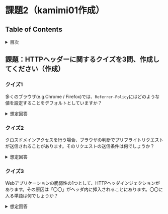 # 課題2（kamimi01作成）

## Table of Contents

<!-- START doctoc generated TOC please keep comment here to allow auto update -->
<!-- DON'T EDIT THIS SECTION, INSTEAD RE-RUN doctoc TO UPDATE -->
<details>
<summary>目次</summary>

- [課題：HTTPヘッダーに関するクイズを3問、作成してください（作成）](#%E8%AA%B2%E9%A1%8Chttp%E3%83%98%E3%83%83%E3%83%80%E3%83%BC%E3%81%AB%E9%96%A2%E3%81%99%E3%82%8B%E3%82%AF%E3%82%A4%E3%82%BA%E3%82%923%E5%95%8F%E4%BD%9C%E6%88%90%E3%81%97%E3%81%A6%E3%81%8F%E3%81%A0%E3%81%95%E3%81%84%E4%BD%9C%E6%88%90)
  - [クイズ1](#%E3%82%AF%E3%82%A4%E3%82%BA1)
    - [問題：多くのブラウザ(e.g.Chrome / Firefox)では、`Referrer-Policy`にはどのような値を設定することをデフォルトとしていますか？](#%E5%95%8F%E9%A1%8C%E5%A4%9A%E3%81%8F%E3%81%AE%E3%83%96%E3%83%A9%E3%82%A6%E3%82%B6egchrome--firefox%E3%81%A7%E3%81%AFreferrer-policy%E3%81%AB%E3%81%AF%E3%81%A9%E3%81%AE%E3%82%88%E3%81%86%E3%81%AA%E5%80%A4%E3%82%92%E8%A8%AD%E5%AE%9A%E3%81%99%E3%82%8B%E3%81%93%E3%81%A8%E3%82%92%E3%83%87%E3%83%95%E3%82%A9%E3%83%AB%E3%83%88%E3%81%A8%E3%81%97%E3%81%A6%E3%81%84%E3%81%BE%E3%81%99%E3%81%8B)
  - [クイズ2](#%E3%82%AF%E3%82%A4%E3%82%BA2)
    - [問題：クロスドメインアクセスを行う場合、ブラウザの判断でプリフライトリクエストが送信されることがあります。そのリクエストの送信条件は何でしょうか？](#%E5%95%8F%E9%A1%8C%E3%82%AF%E3%83%AD%E3%82%B9%E3%83%89%E3%83%A1%E3%82%A4%E3%83%B3%E3%82%A2%E3%82%AF%E3%82%BB%E3%82%B9%E3%82%92%E8%A1%8C%E3%81%86%E5%A0%B4%E5%90%88%E3%83%96%E3%83%A9%E3%82%A6%E3%82%B6%E3%81%AE%E5%88%A4%E6%96%AD%E3%81%A7%E3%83%97%E3%83%AA%E3%83%95%E3%83%A9%E3%82%A4%E3%83%88%E3%83%AA%E3%82%AF%E3%82%A8%E3%82%B9%E3%83%88%E3%81%8C%E9%80%81%E4%BF%A1%E3%81%95%E3%82%8C%E3%82%8B%E3%81%93%E3%81%A8%E3%81%8C%E3%81%82%E3%82%8A%E3%81%BE%E3%81%99%E3%81%9D%E3%81%AE%E3%83%AA%E3%82%AF%E3%82%A8%E3%82%B9%E3%83%88%E3%81%AE%E9%80%81%E4%BF%A1%E6%9D%A1%E4%BB%B6%E3%81%AF%E4%BD%95%E3%81%A7%E3%81%97%E3%82%87%E3%81%86%E3%81%8B)
  - [クイズ3](#%E3%82%AF%E3%82%A4%E3%82%BA3)
    - [問題：Webアプリケーションの脆弱性の1つとして、HTTPヘッダインジェクションがあります。その原因は「〇〇」がヘッダ内に挿入されることにあります。〇〇に入る単語は何でしょうか？](#%E5%95%8F%E9%A1%8Cweb%E3%82%A2%E3%83%97%E3%83%AA%E3%82%B1%E3%83%BC%E3%82%B7%E3%83%A7%E3%83%B3%E3%81%AE%E8%84%86%E5%BC%B1%E6%80%A7%E3%81%AE1%E3%81%A4%E3%81%A8%E3%81%97%E3%81%A6http%E3%83%98%E3%83%83%E3%83%80%E3%82%A4%E3%83%B3%E3%82%B8%E3%82%A7%E3%82%AF%E3%82%B7%E3%83%A7%E3%83%B3%E3%81%8C%E3%81%82%E3%82%8A%E3%81%BE%E3%81%99%E3%81%9D%E3%81%AE%E5%8E%9F%E5%9B%A0%E3%81%AF%E3%80%87%E3%80%87%E3%81%8C%E3%83%98%E3%83%83%E3%83%80%E5%86%85%E3%81%AB%E6%8C%BF%E5%85%A5%E3%81%95%E3%82%8C%E3%82%8B%E3%81%93%E3%81%A8%E3%81%AB%E3%81%82%E3%82%8A%E3%81%BE%E3%81%99%E3%80%87%E3%80%87%E3%81%AB%E5%85%A5%E3%82%8B%E5%8D%98%E8%AA%9E%E3%81%AF%E4%BD%95%E3%81%A7%E3%81%97%E3%82%87%E3%81%86%E3%81%8B)
- [課題：HTTPヘッダーに関するクイズを3問、作成してください（ペアによる作成）](#%E8%AA%B2%E9%A1%8Chttp%E3%83%98%E3%83%83%E3%83%80%E3%83%BC%E3%81%AB%E9%96%A2%E3%81%99%E3%82%8B%E3%82%AF%E3%82%A4%E3%82%BA%E3%82%923%E5%95%8F%E4%BD%9C%E6%88%90%E3%81%97%E3%81%A6%E3%81%8F%E3%81%A0%E3%81%95%E3%81%84%E3%83%9A%E3%82%A2%E3%81%AB%E3%82%88%E3%82%8B%E4%BD%9C%E6%88%90)
  - [クイズ1](#%E3%82%AF%E3%82%A4%E3%82%BA1-1)
    - [問題：阿部寛のHP（here）にアクセスしてみる。2回目にサイトを訪問すると、レスポンスのステータスコードは「304 Not Modified」となっている。この挙動と関連するヘッダは何でしょうか。](#%E5%95%8F%E9%A1%8C%E9%98%BF%E9%83%A8%E5%AF%9B%E3%81%AEhphere%E3%81%AB%E3%82%A2%E3%82%AF%E3%82%BB%E3%82%B9%E3%81%97%E3%81%A6%E3%81%BF%E3%82%8B2%E5%9B%9E%E7%9B%AE%E3%81%AB%E3%82%B5%E3%82%A4%E3%83%88%E3%82%92%E8%A8%AA%E5%95%8F%E3%81%99%E3%82%8B%E3%81%A8%E3%83%AC%E3%82%B9%E3%83%9D%E3%83%B3%E3%82%B9%E3%81%AE%E3%82%B9%E3%83%86%E3%83%BC%E3%82%BF%E3%82%B9%E3%82%B3%E3%83%BC%E3%83%89%E3%81%AF304-not-modified%E3%81%A8%E3%81%AA%E3%81%A3%E3%81%A6%E3%81%84%E3%82%8B%E3%81%93%E3%81%AE%E6%8C%99%E5%8B%95%E3%81%A8%E9%96%A2%E9%80%A3%E3%81%99%E3%82%8B%E3%83%98%E3%83%83%E3%83%80%E3%81%AF%E4%BD%95%E3%81%A7%E3%81%97%E3%82%87%E3%81%86%E3%81%8B)
  - [クイズ2](#%E3%82%AF%E3%82%A4%E3%82%BA2-1)
    - [問題：以下のネットワーク構成の場合、X-Forwarded-Forを設定していなければ、どのような問題が発生するでしょうか。（以下=ロードバランサーを介したサーバアクセス）また、実際のX-Forwareded-Forの値はどのようになるでしょうか](#%E5%95%8F%E9%A1%8C%E4%BB%A5%E4%B8%8B%E3%81%AE%E3%83%8D%E3%83%83%E3%83%88%E3%83%AF%E3%83%BC%E3%82%AF%E6%A7%8B%E6%88%90%E3%81%AE%E5%A0%B4%E5%90%88x-forwarded-for%E3%82%92%E8%A8%AD%E5%AE%9A%E3%81%97%E3%81%A6%E3%81%84%E3%81%AA%E3%81%91%E3%82%8C%E3%81%B0%E3%81%A9%E3%81%AE%E3%82%88%E3%81%86%E3%81%AA%E5%95%8F%E9%A1%8C%E3%81%8C%E7%99%BA%E7%94%9F%E3%81%99%E3%82%8B%E3%81%A7%E3%81%97%E3%82%87%E3%81%86%E3%81%8B%E4%BB%A5%E4%B8%8B%E3%83%AD%E3%83%BC%E3%83%89%E3%83%90%E3%83%A9%E3%83%B3%E3%82%B5%E3%83%BC%E3%82%92%E4%BB%8B%E3%81%97%E3%81%9F%E3%82%B5%E3%83%BC%E3%83%90%E3%82%A2%E3%82%AF%E3%82%BB%E3%82%B9%E3%81%BE%E3%81%9F%E5%AE%9F%E9%9A%9B%E3%81%AEx-forwareded-for%E3%81%AE%E5%80%A4%E3%81%AF%E3%81%A9%E3%81%AE%E3%82%88%E3%81%86%E3%81%AB%E3%81%AA%E3%82%8B%E3%81%A7%E3%81%97%E3%82%87%E3%81%86%E3%81%8B)
  - [クイズ3](#%E3%82%AF%E3%82%A4%E3%82%BA3-1)
    - [問題：clickjacking.htmlで生じているクリックジャッキングは、特定のHTTPヘッダをレスポンスヘッダに付与することで回避することができるが、それはどのようなヘッダと値になるでしょうか](#%E5%95%8F%E9%A1%8Cclickjackinghtml%E3%81%A7%E7%94%9F%E3%81%98%E3%81%A6%E3%81%84%E3%82%8B%E3%82%AF%E3%83%AA%E3%83%83%E3%82%AF%E3%82%B8%E3%83%A3%E3%83%83%E3%82%AD%E3%83%B3%E3%82%B0%E3%81%AF%E7%89%B9%E5%AE%9A%E3%81%AEhttp%E3%83%98%E3%83%83%E3%83%80%E3%82%92%E3%83%AC%E3%82%B9%E3%83%9D%E3%83%B3%E3%82%B9%E3%83%98%E3%83%83%E3%83%80%E3%81%AB%E4%BB%98%E4%B8%8E%E3%81%99%E3%82%8B%E3%81%93%E3%81%A8%E3%81%A7%E5%9B%9E%E9%81%BF%E3%81%99%E3%82%8B%E3%81%93%E3%81%A8%E3%81%8C%E3%81%A7%E3%81%8D%E3%82%8B%E3%81%8C%E3%81%9D%E3%82%8C%E3%81%AF%E3%81%A9%E3%81%AE%E3%82%88%E3%81%86%E3%81%AA%E3%83%98%E3%83%83%E3%83%80%E3%81%A8%E5%80%A4%E3%81%AB%E3%81%AA%E3%82%8B%E3%81%A7%E3%81%97%E3%82%87%E3%81%86%E3%81%8B)

</details>
<!-- END doctoc generated TOC please keep comment here to allow auto update -->

## 課題：HTTPヘッダーに関するクイズを3問、作成してください（作成）

### クイズ1
多くのブラウザ(e.g.Chrome / Firefox)では、`Referrer-Policy`にはどのような値を設定することをデフォルトとしていますか？

<details><summary>想定回答</summary>

* `no-referrer-when-downgrade`がデフォルト値だが、最近の多くのブラウザでは`strict-origin-when-cross-origin`をデフォルトとする動きがある。

* 参考
  * 「[A new default Referrer-Policy for Chrome: strict-origin-when-cross-origin](https://developers.google.com/web/updates/2020/07/referrer-policy-new-chrome-default?s=09)」(Google)
  * 「[Referrer-Policy](https://developer.mozilla.org/ja/docs/Web/HTTP/Headers/Referrer-Policy)」(Mozilla)
</details>


### クイズ2
クロスドメインアクセスを行う場合、ブラウザの判断でプリフライトリクエストが送信されることがあります。そのリクエストの送信条件は何でしょうか？

<details><summary>想定回答</summary>

* 以下の条件に該当しない場合（つまりシンプルリクエスト以外）は、プリフライトリクエストが送信される。
  * HTTPメソッドがGET, POST, HEADのいずれか
  * HTTPヘッダにAccept, Accept-Language, Content-Language, Content-Type以外のフィールドが含まれない
  * Content-Typeの値はapplication/x-www-form-urlencoded, multipart/form-data, text/plainのいずれか
* 参考
  * 「[CORS(Cross-Origin Resource Sharing)について整理してみた](https://dev.classmethod.jp/articles/about-cors/)」(Classmethod)

</details>

### クイズ3 
Webアプリケーションの脆弱性の1つとして、HTTPヘッダインジェクションがあります。その原因は「〇〇」がヘッダ内に挿入されることにあります。〇〇に入る単語は何でしょうか？

<details><summary>想定回答</summary>

* 改行コード
  * HTTPヘッダの行は、改行コードで区切られるため、意図しないレスポンスヘッダが追加される恐れがある。
  * 例えば、`Set-Cookie`を改行コードに続いてヘッダに含めることで、任意のCookieを固定化することが可能なため、なりすましといった問題が発生する。
* 参考：「[改行コードに要注意！ HTTP ヘッダインジェクションの概要と対策](https://yamory.io/blog/about-http-header-injection/#http-%E3%83%98%E3%83%83%E3%83%80%E3%82%A4%E3%83%B3%E3%82%B8%E3%82%A7%E3%82%AF%E3%82%B7%E3%83%A7%E3%83%B3%E3%81%A8%E3%81%AF%E3%81%AA%E3%81%AB%E3%81%8B)」(yamory Blog)

</details>